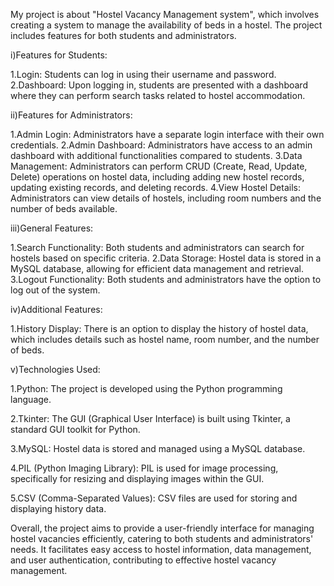 My project is about "Hostel Vacancy Management system", which involves creating a system to manage the availability of beds in a hostel. The project includes features for both students and administrators.

i)Features for Students:

1.Login: Students can log in using their username and password.
2.Dashboard: Upon logging in, students are presented with a dashboard where they can perform search tasks related to hostel accommodation.

ii)Features for Administrators:

1.Admin Login: Administrators have a separate login interface with their own credentials.
2.Admin Dashboard: Administrators have access to an admin dashboard with additional functionalities compared to students.
3.Data Management: Administrators can perform CRUD (Create, Read, Update, Delete) operations on hostel data, including adding new hostel records, updating existing records, and deleting records.
4.View Hostel Details: Administrators can view details of hostels, including room numbers and the number of beds available.

iii)General Features:

1.Search Functionality: Both students and administrators can search for hostels based on specific criteria.
2.Data Storage: Hostel data is stored in a MySQL database, allowing for efficient data management and retrieval.
3.Logout Functionality: Both students and administrators have the option to log out of the system.

iv)Additional Features:

1.History Display: There is an option to display the history of hostel data, which includes details such as hostel name, room number, and the number of beds.

v)Technologies Used:

1.Python: The project is developed using the Python programming language.

2.Tkinter: The GUI (Graphical User Interface) is built using Tkinter, a standard GUI toolkit for Python.

3.MySQL: Hostel data is stored and managed using a MySQL database.

4.PIL (Python Imaging Library): PIL is used for image processing, specifically for resizing and displaying images within the GUI.

5.CSV (Comma-Separated Values): CSV files are used for storing and displaying history data.

Overall, the project aims to provide a user-friendly interface for managing hostel vacancies efficiently, catering to both students and administrators' needs. It facilitates easy access to hostel information, data management, and user authentication, contributing to effective hostel vacancy management.



